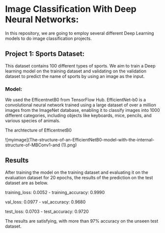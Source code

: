 # Image Classification With Deep Neural Networks:

In this repository, we are going to employ several different Deep Learning models to do image classification projects. 

## Project 1: Sports Dataset:

This dataset contains 100 different types of sports. We aim to train a Deep learning model on the training dataset and validating on the validation dataset to predict the name of sports by using an image as the input.

### Model:

We used the EfficentnetB0 from TensorFlow Hub. EfficientNet-b0 is a convolutional neural network trained using a large dataset of over a million images from the ImageNet database, enabling it to classify images into 1000 different categories, including objects like keyboards, mice, pencils, and various species of animals.

The archtecture of EfficentnetB0 

![myimage](The-structure-of-an-EfficientNetB0-model-with-the-internal-structure-of-MBConv1-and (1).png)

## Results

After training the model on the training dataset and evaluating it on the evaluation dataset for 20 epochs, the results of the prediction on the test dataset are as below. 

training_loss: 0.0052 - training_accuracy: 0.9990 

val_loss: 0.0977 - val_accuracy: 0.9680

test_loss: 0.0703 - test_accuracy: 0.9720

The results are satisfying, with more than 97% accuracy on the unseen test dataset.
